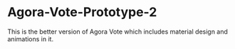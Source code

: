 # Agora-Vote-Prototype-2
This is the better version of Agora Vote which includes material design and animations in it.
